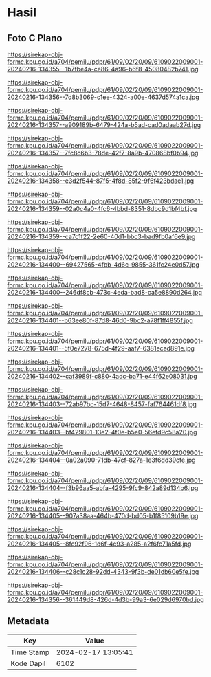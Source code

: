 # Hasil

## Foto C Plano

https://sirekap-obj-formc.kpu.go.id/a704/pemilu/pdpr/61/09/02/20/09/6109022009001-20240216-134355--1b7fbe4a-ce86-4a96-b6f8-45080482b741.jpg

https://sirekap-obj-formc.kpu.go.id/a704/pemilu/pdpr/61/09/02/20/09/6109022009001-20240216-134356--7d8b3069-c1ee-4324-a00e-4637d574a1ca.jpg

https://sirekap-obj-formc.kpu.go.id/a704/pemilu/pdpr/61/09/02/20/09/6109022009001-20240216-134357--a909189b-6479-424a-b5ad-cad0adaab27d.jpg

https://sirekap-obj-formc.kpu.go.id/a704/pemilu/pdpr/61/09/02/20/09/6109022009001-20240216-134357--7fc8c6b3-78de-42f7-8a9b-470868bf0b94.jpg

https://sirekap-obj-formc.kpu.go.id/a704/pemilu/pdpr/61/09/02/20/09/6109022009001-20240216-134358--e3d2f544-87f5-4f8d-85f2-9f6f423bdae1.jpg

https://sirekap-obj-formc.kpu.go.id/a704/pemilu/pdpr/61/09/02/20/09/6109022009001-20240216-134359--02a0c4a0-4fc6-4bbd-8351-8dbc9d1bf4bf.jpg

https://sirekap-obj-formc.kpu.go.id/a704/pemilu/pdpr/61/09/02/20/09/6109022009001-20240216-134359--ca7c1f22-2e60-40d1-bbc3-bad9fb0af6e9.jpg

https://sirekap-obj-formc.kpu.go.id/a704/pemilu/pdpr/61/09/02/20/09/6109022009001-20240216-134400--69427565-4fbb-4d6c-9855-361fc24e0d57.jpg

https://sirekap-obj-formc.kpu.go.id/a704/pemilu/pdpr/61/09/02/20/09/6109022009001-20240216-134400--246df8cb-473c-4eda-bad8-ca5e8890d264.jpg

https://sirekap-obj-formc.kpu.go.id/a704/pemilu/pdpr/61/09/02/20/09/6109022009001-20240216-134401--b63ee80f-87d8-46d0-9bc2-a78f1ff4855f.jpg

https://sirekap-obj-formc.kpu.go.id/a704/pemilu/pdpr/61/09/02/20/09/6109022009001-20240216-134401--5f0e7278-675d-4f29-aaf7-6381ecad891e.jpg

https://sirekap-obj-formc.kpu.go.id/a704/pemilu/pdpr/61/09/02/20/09/6109022009001-20240216-134402--caf3989f-c880-4adc-ba71-e44f62e08031.jpg

https://sirekap-obj-formc.kpu.go.id/a704/pemilu/pdpr/61/09/02/20/09/6109022009001-20240216-134403--72ab97bc-15d7-4648-8457-faf764461df8.jpg

https://sirekap-obj-formc.kpu.go.id/a704/pemilu/pdpr/61/09/02/20/09/6109022009001-20240216-134403--bf429801-13e2-4f0e-b5e0-56efd9c58a20.jpg

https://sirekap-obj-formc.kpu.go.id/a704/pemilu/pdpr/61/09/02/20/09/6109022009001-20240216-134404--0a02a090-71db-47cf-827a-1e3f6dd39cfe.jpg

https://sirekap-obj-formc.kpu.go.id/a704/pemilu/pdpr/61/09/02/20/09/6109022009001-20240216-134404--f3b96aa5-abfa-4295-9fc9-842a89d134b6.jpg

https://sirekap-obj-formc.kpu.go.id/a704/pemilu/pdpr/61/09/02/20/09/6109022009001-20240216-134405--907a38aa-464b-470d-bd05-b1f85109b19e.jpg

https://sirekap-obj-formc.kpu.go.id/a704/pemilu/pdpr/61/09/02/20/09/6109022009001-20240216-134405--8fc92f96-1d6f-4c93-a285-a2f6fc71a5fd.jpg

https://sirekap-obj-formc.kpu.go.id/a704/pemilu/pdpr/61/09/02/20/09/6109022009001-20240216-134406--c28c1c28-92dd-4343-9f3b-de01db60e5fe.jpg

https://sirekap-obj-formc.kpu.go.id/a704/pemilu/pdpr/61/09/02/20/09/6109022009001-20240216-134356--361449d8-426d-4d3b-99a3-6e029d6970bd.jpg


## Metadata

| Key        | Value               |
| ---------- | ------------------- |
| Time Stamp | 2024-02-17 13:05:41 |
| Kode Dapil | 6102                |



